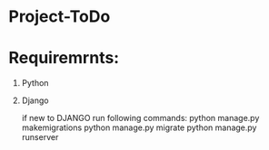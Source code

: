 # Project-ToDo


# Requiremrnts:

1. Python
2. Django

   if new to DJANGO run following commands:
   python manage.py makemigrations
   python manage.py migrate
   python manage.py runserver
